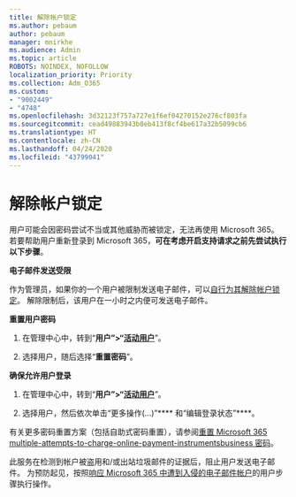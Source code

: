 ```yaml
---
title: 解除帐户锁定
ms.author: pebaum
author: pebaum
manager: mnirkhe
ms.audience: Admin
ms.topic: article
ROBOTS: NOINDEX, NOFOLLOW
localization_priority: Priority
ms.collection: Adm_O365
ms.custom:
- "9002449"
- "4748"
ms.openlocfilehash: 3d32123f757a727e1f6ef04270152e276cf803fa
ms.sourcegitcommit: cead49883943b0eb413f8cf4be617a32b5099cb6
ms.translationtype: HT
ms.contentlocale: zh-CN
ms.lasthandoff: 04/24/2020
ms.locfileid: "43799041"
---
```

# <a name="unlocking-an-account"></a>解除帐户锁定

用户可能会因密码尝试不当或其他威胁而被锁定，无法再使用 Microsoft 365。 若要帮助用户重新登录到 Microsoft 365，**可在考虑开启支持请求之前先尝试执行以下步骤**。 

**电子邮件发送受限**

作为管理员，如果你的一个用户被限制发送电子邮件，可以[自行为其解除帐户锁定](https://docs.microsoft.com/microsoft-365/security/office-365-security/removing-user-from-restricted-users-portal-after-spam)。 解除限制后，该用户在一小时之内便可发送电子邮件。

**重置用户密码**

1. 在管理中心中，转到“**用户”>“[活动用户](https://admin.microsoft.com/Adminportal/Home?source=applauncher#/users)**”。

2. 选择用户，随后选择“**重置密码**”。

**确保允许用户登录**

1. 在管理中心中，转到“**用户”>“[活动用户](https://admin.microsoft.com/Adminportal/Home?source=applauncher#/users)**”。

2. 选择用户，然后依次单击“更多操作(...)”**** 和“编辑登录状态”****。

有关更多密码重置方案（包括自助式密码重置），请参阅[重置 Microsoft 365 multiple-attempts-to-charge-online-payment-instrumentsbusiness 密码](https://docs.microsoft.com/microsoft-365/admin/add-users/reset-passwords?view=o365-worldwide)。

此服务在检测到帐户被盗用和/或出站垃圾邮件的证据后，阻止用户发送电子邮件。 为预防起见，按照[响应 Microsoft 365 中遭到入侵的电子邮件帐户](https://docs.microsoft.com/office365/securitycompliance/responding-to-a-compromised-email-account)的用户步骤执行操作。
